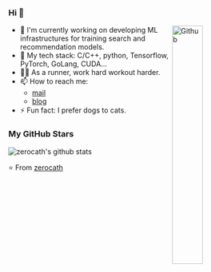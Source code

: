 ### Hi 👋

<img width="35%" align="right" alt="Github" src="https://user-images.githubusercontent.com/48678280/88862734-4903af80-d201-11ea-968b-9c939d88a37c.gif" />

- 🧳 I'm currently working on developing ML infrastructures for training search and recommendation models.
- 💼 My tech stack: C/C++, python, Tensorflow, PyTorch, GoLang, CUDA...
- 🏃‍♀️ As a runner, work hard workout harder.
- 📫 How to reach me: 
  - [mail](mailto:im.guoxi@gmail.com)
  - [blog](https://zero-g-x.github.io)
- ⚡ Fun fact: I prefer dogs to cats.
### My GitHub Stars

![zerocath's github stats](https://github-readme-stats.vercel.app/api?username=zerocath&show_icons=true)


⭐️ From [zerocath](https://github.com/zerocath)
<!--
**zero-g-x/zero-g-x** is a ✨ _special_ ✨ repository because its `README.md` (this file) appears on your GitHub profile.

Here are some ideas to get you started:

[![Top Langs](https://github-readme-stats.vercel.app/api/top-langs/?username=zerocath&layout=compact)](https://github.com/zerocath/github-readme-stats)
- 🌱 This is g(x) ...
- 🔭 I’m currently a CS student in Huazhong University of Science and Technology ...
- 💬 Ask me about whatever you like ...
- 📫 How to reach me: 1343244602@qq.com ...

-->
